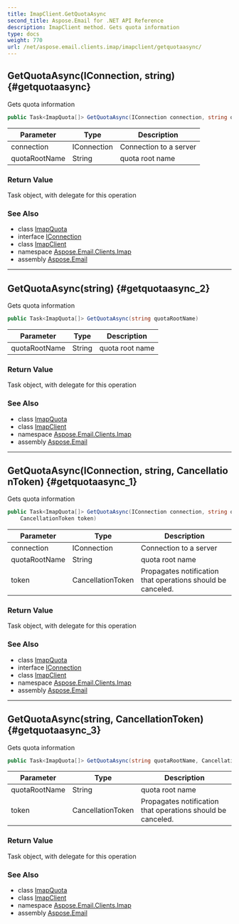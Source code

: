 ```yaml
---
title: ImapClient.GetQuotaAsync
second_title: Aspose.Email for .NET API Reference
description: ImapClient method. Gets quota information
type: docs
weight: 770
url: /net/aspose.email.clients.imap/imapclient/getquotaasync/
---
```

## GetQuotaAsync(IConnection, string) {#getquotaasync}

Gets quota information

```csharp
public Task<ImapQuota[]> GetQuotaAsync(IConnection connection, string quotaRootName)
```

| Parameter | Type | Description |
| --- | --- | --- |
| connection | IConnection | Connection to a server |
| quotaRootName | String | quota root name |

### Return Value

Task object, with delegate for this operation

### See Also

* class [ImapQuota](../../imapquota/)
* interface [IConnection](../../../aspose.email.clients/iconnection/)
* class [ImapClient](../)
* namespace [Aspose.Email.Clients.Imap](../../imapclient/)
* assembly [Aspose.Email](../../../)

---

## GetQuotaAsync(string) {#getquotaasync_2}

Gets quota information

```csharp
public Task<ImapQuota[]> GetQuotaAsync(string quotaRootName)
```

| Parameter | Type | Description |
| --- | --- | --- |
| quotaRootName | String | quota root name |

### Return Value

Task object, with delegate for this operation

### See Also

* class [ImapQuota](../../imapquota/)
* class [ImapClient](../)
* namespace [Aspose.Email.Clients.Imap](../../imapclient/)
* assembly [Aspose.Email](../../../)

---

## GetQuotaAsync(IConnection, string, CancellationToken) {#getquotaasync_1}

Gets quota information

```csharp
public Task<ImapQuota[]> GetQuotaAsync(IConnection connection, string quotaRootName, 
    CancellationToken token)
```

| Parameter | Type | Description |
| --- | --- | --- |
| connection | IConnection | Connection to a server |
| quotaRootName | String | quota root name |
| token | CancellationToken | Propagates notification that operations should be canceled. |

### Return Value

Task object, with delegate for this operation

### See Also

* class [ImapQuota](../../imapquota/)
* interface [IConnection](../../../aspose.email.clients/iconnection/)
* class [ImapClient](../)
* namespace [Aspose.Email.Clients.Imap](../../imapclient/)
* assembly [Aspose.Email](../../../)

---

## GetQuotaAsync(string, CancellationToken) {#getquotaasync_3}

Gets quota information

```csharp
public Task<ImapQuota[]> GetQuotaAsync(string quotaRootName, CancellationToken token)
```

| Parameter | Type | Description |
| --- | --- | --- |
| quotaRootName | String | quota root name |
| token | CancellationToken | Propagates notification that operations should be canceled. |

### Return Value

Task object, with delegate for this operation

### See Also

* class [ImapQuota](../../imapquota/)
* class [ImapClient](../)
* namespace [Aspose.Email.Clients.Imap](../../imapclient/)
* assembly [Aspose.Email](../../../)


